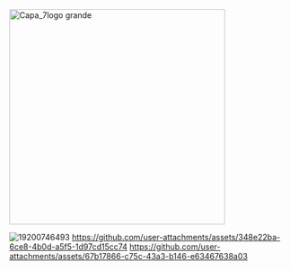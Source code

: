
<img width="384" alt="Capa_7logo grande" src="https://github.com/user-attachments/assets/348e22ba-6ce8-4b0d-a5f5-1d97cd15cc74" />

![19200746493](https://github.com/user-attachments/assets/348e22ba-6ce8-4b0d-a5f5-1d97cd15cc74)
https://github.com/user-attachments/assets/348e22ba-6ce8-4b0d-a5f5-1d97cd15cc74
https://github.com/user-attachments/assets/67b17866-c75c-43a3-b146-e63467638a03
